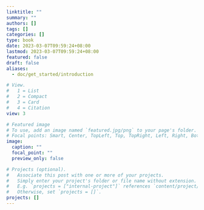 ```yaml
---
linktitle: ""
summary: ""
authors: []
tags: []
categories: []
type: book
date: 2023-03-07T09:59:24+08:00
lastmod: 2023-03-07T09:59:24+08:00
featured: false
draft: false
aliases:
  - doc/get_started/introduction

# View.
#   1 = List
#   2 = Compact
#   3 = Card
#   4 = Citation
view: 3

# Featured image
# To use, add an image named `featured.jpg/png` to your page's folder.
# Focal points: Smart, Center, TopLeft, Top, TopRight, Left, Right, BottomLeft, Bottom, BottomRight.
image:
  caption: ""
  focal_point: ""
  preview_only: false

# Projects (optional).
#   Associate this post with one or more of your projects.
#   Simply enter your project's folder or file name without extension.
#   E.g. `projects = ["internal-project"]` references `content/project/deep-learning/index.md`.
#   Otherwise, set `projects = []`.
projects: []
---
```

